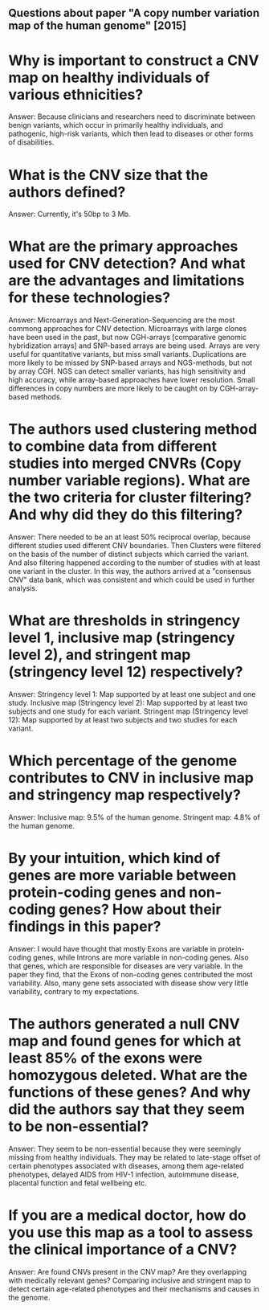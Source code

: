 ## Questions about paper "A copy number variation map of the human genome" [2015] 

# Why is important to construct a CNV map on healthy individuals of various ethnicities?

Answer: Because clinicians and researchers need to discriminate between benign variants, which occur in primarily healthy individuals, and pathogenic, high-risk variants, which then lead to diseases or other forms of disabilities.

# What is the CNV size that the authors defined? 

Answer: Currently, it's 50bp to 3 Mb. 

# What are the primary approaches used for CNV detection? And what are the advantages and limitations for these technologies? 

Answer: Microarrays and Next-Generation-Sequencing are the most commong approaches for CNV detection. Microarrays with large clones have been used in the past, but now CGH-arrays [comparative genomic hybridization arrays] and SNP-based arrays are being used. 
Arrays are very useful for quantitative variants, but miss small variants. Duplications are more likely to be missed by SNP-based arrays and NGS-methods, but not by array CGH. NGS can detect smaller variants, has high sensitivity and high accuracy, while array-based approaches have lower resolution. Small differences in copy numbers are more likely to be caught on by CGH-array-based methods.

# The authors used clustering method to combine data from different studies into merged CNVRs (Copy number variable regions). What are the two criteria for cluster filtering? And why did they do this filtering?

Answer: There needed to be an at least 50% reciprocal overlap, because different studies used different CNV boundaries. Then Clusters were filtered on the basis of the number of distinct subjects which carried the variant. And also filtering happened according to the number of studies with at least one variant in the cluster. In this way, the authors arrived at a "consensus CNV" data bank, which was consistent and which could be used in further analysis. 

# What are thresholds in stringency level 1, inclusive map (stringency level 2), and stringent map (stringency level 12) respectively? 

Answer: Stringency level 1: Map supported by at least one subject and one study.
        Inclusive map (Stringency level 2): Map supported by at least two subjects and one study for each variant.
        Stringent map (Stringency level 12): Map supported by at least two subjects and two studies for each variant.

# Which percentage of the genome contributes to CNV in inclusive map and stringency map respectively? 

Answer: Inclusive map: 9.5% of the human genome.
        Stringent map: 4.8% of the human genome.
        
# By your intuition, which kind of genes are more variable between protein-coding genes and non-coding genes? How about their findings in this paper? 

Answer: I would have thought that mostly Exons are variable in protein-coding genes, while Introns are more variable in non-coding genes. Also that genes, which are responsible for diseases are very variable.
In the paper they find, that the Exons of non-coding genes contributed the most variability. Also, many gene sets associated with disease show very little variability, contrary to my expectations. 

# The authors generated a null CNV map and found genes for which at least 85% of the exons were homozygous deleted. What are the functions of these genes? And why did the authors say that they seem to be non-essential?

Answer: They seem to be non-essential because they were seemingly missing from healthy individuals. They may be related to late-stage offset of certain phenotypes associated with diseases, among them age-related phenotypes, delayed AIDS from HIV-1 infection, autoimmune disease, placental function and fetal wellbeing etc. 

# If you are a medical doctor,  how do you use this map as a tool to assess the clinical importance of a CNV?

Answer: Are found CNVs present in the CNV map? Are they overlapping with medically relevant genes? Comparing inclusive and stringent map to detect certain age-related phenotypes and their mechanisms and causes in the genome.
